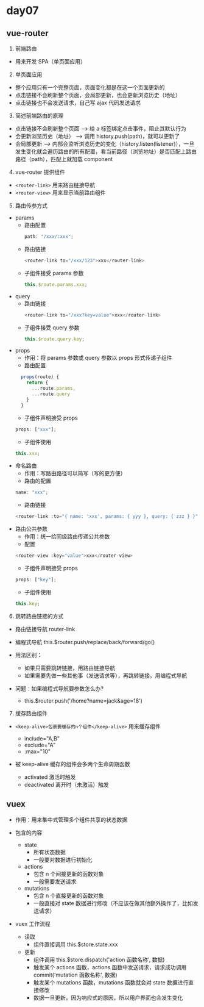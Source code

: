# day07

## vue-router

1. 前端路由

- 用来开发 SPA（单页面应用）

2. 单页面应用

- 整个应用只有一个完整页面，页面变化都是在这一个页面更新的
- 点击链接不会刷新整个页面，会局部更新，也会更新浏览历史（地址）
- 点击链接也不会发送请求，自己写 ajax 代码发送请求

3. 简述前端路由的原理

- 点击链接不会刷新整个页面 --> 给 a 标签绑定点击事件，阻止其默认行为
- 会更新浏览历史（地址） --> 调用 history.push(path)，就可以更新了
- 会局部更新 --> 内部会监听浏览历史的变化（history.listen(listener)），一旦发生变化就会遍历路由的所有配置，看当前路径（浏览地址）是否匹配上路由路径（path），匹配上就加载 component

4. vue-router 提供组件

- `<router-link>` 用来路由链接导航
- `<router-view>` 用来显示当前路由组件

5. 路由传参方式

- params
  - 路由配置
    ```js
    path: "/xxx/:xxx";
    ```
  - 路由链接
    ```js
    <router-link to="/xxx/123">xxx</router-link>
    ```
  - 子组件接受 params 参数
    ```js
    this.$route.params.xxx;
    ```
- query
  - 路由链接
    ```js
    <router-link to="/xxx?key=value">xxx</router-link>
    ```
  - 子组件接受 query 参数
    ```js
    this.$route.query.key;
    ```
- props
  - 作用：将 params 参数或 query 参数以 props 形式传递子组件
  - 路由配置
  ```js
    props(route) {
      return {
        ...route.params,
        ...route.query
      }
    }
  ```
  - 子组件声明接受 props
  ```js
  props: ["xxx"];
  ```
  - 子组件使用
  ```js
  this.xxx;
  ```
- 命名路由
  - 作用：写路由路径可以简写（写的更方便）
  - 路由的配置
  ```js
  name: "xxx";
  ```
  - 路由链接
  ```js
  <router-link :to="{ name: 'xxx', params: { yyy }, query: { zzz } }">xxx</router-link>
  ```
- 路由公共参数
  - 作用：统一给同级路由传递公共参数
  - 配置
  ```js
  <router-view :key="value">xxx</router-view>
  ```
  - 子组件声明接受 props
  ```js
  props: ["key"];
  ```
  - 子组件使用
  ```js
  this.key;
  ```

6. 跳转路由链接的方式

- 路由链接导航 router-link
- 编程式导航 this.$router.push/replace/back/forward/go()
- 用法区别：

  - 如果只需要跳转链接，用路由链接导航
  - 如果需要先做一些其他事（发送请求等），再跳转链接，用编程式导航

- 问题：如果编程式导航要参数怎么办?
  - this.$router.push('/home?name=jack&age=18')

7. 缓存路由组件

- `<keep-alive>包裹要缓存的n个组件</keep-alive>` 用来缓存组件

  - include="A,B"
  - exclude="A"
  - :max="10"

- 被 keep-alive 缓存的组件会多两个生命周期函数
  - activated 激活时触发
  - deactivated 离开时（未激活）触发

## vuex

- 作用：用来集中式管理多个组件共享的状态数据

- 包含的内容

  - state
    - 所有状态数据
    - 一般要对数据进行初始化
  - actions
    - 包含 n 个间接更新的函数对象
    - 一般需要发送请求
  - mutations
    - 包含 n 个直接更新的函数对象
    - 一般直接对 state 数据进行修改（不应该在做其他额外操作了，比如发送请求）

- vuex 工作流程
  - 读取
    - 组件直接调用 this.$store.state.xxx
  - 更新
    - 组件调用 this.$store.dispatch('action 函数名称', 数据)
    - 触发某个 actions 函数，actions 函数中发送请求，请求成功调用 commit('mutation 函数名称', 数据)
    - 触发某个 mutations 函数，mutations 函数就会对 state 数据进行直接修改
    - 数据一旦更新，因为响应式的原因，所以用户界面也会发生变化
